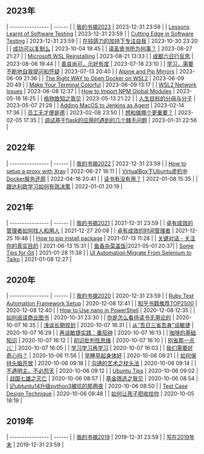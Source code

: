## 2023年

| ---------------- | ------ |
| [我的书摘2023](./posts/2023/WoDeShuZhai2023.md) | 2023-12-31 23:59 |
| [Lessons Learnt of Software Testing](./posts/2023/LessonsLearntOfSoftwareTesting.md) | 2023-12-31 23:59 |
| [Cutting Edge in Software Testing](./posts/2023/CuttingEdgeInSoftwareTesting.md) | 2023-12-31 23:59 |
| [在钝感力的加持下专注自我](./posts/2023/DunGanLi_ZhuanZhuZiWo.md) | 2023-10-30 23:20 |
| [成功可以复制么](./posts/2023/ChengGongKeYiFuZhiMe.md) | 2023-10-04 19:45 |
| [读圣贤书所为何事？](./posts/2023/DuShengXianShuSuoWeiHeShi.md) | 2023-08-27 21:27 |
| [Microsoft WSL Reinstalling](./posts/2023/MicrosoftWSLReinstalling.md) | 2023-08-21 13:33 |
| [成都六日行反思](./posts/2023/ChengDuLiuRiXingFanSi.md) | 2023-08-06 19:44 |
| [善良尚可，示好有度](./posts/2023/ShanLiangShangKeShiHaoYouDu.md) | 2023-07-18 23:10 |
| [学习，需要不断地自我提问和怀疑](./posts/2023/XueXiXuYaoBuDuanDeZiWoTiWenHeHuaiYi.md) | 2023-07-13 20:40 |
| [Alpine and Pip Mirrors](./posts/2023/AlpineAndPipMirrors.md) | 2023-06-09 21:36 |
| [The Right WAY to Open Docker on WSL2](./posts/2023/TheRightWayToOpenDockerOnWSL2.md) | 2023-06-09 20:49 |
| [Make Your Terminal Colorful](./posts/2023/MakeYourTerminalColorful.md) | 2023-06-09 13:17 |
| [WSL2 Network Issues](./posts/2023/WSL2NetworkIssues.md) | 2023-06-08 12:37 |
| [How to Import NPM Global Modules](./posts/2023/HowToImportNPMGlobalModules.md) | 2023-05-18 18:25 |
| [格物致知之我见](./posts/2023/GeWuZhiZhiZhiWoJian.md) | 2023-05-13 21:22 |
| [人生目标的分母与分子](./posts/2023/RenShengMuBiaoDeFenMuYuFenZi.md) | 2023-05-07 21:28 |
| [Adding MacOS to Jenkins as Agent](./posts/2023/AddingMacOSToJenkinsAsAgent.md) | 2023-02-14 17:36 |
| [员工无才便是德](./posts/2023/YuanGongWuCaiBianShiDe.md) | 2023-02-08 23:50 |
| [想和做哪个更重要？](./posts/2023/XiangHeZuoNaGeGengZhongYao.md) | 2023-02-05 17:35 |
| [调试基于flask的应用时遇到的几个棘手问题](./posts/2023/TiaoShiJiYuFlaskDeYingYongShiYuDaoDeJiGeJiShouWenTi.md) | 2023-01-31 22:56 |


## 2022年

| ---------------- | ------ |
| [我的书摘2022](./posts/2022/WoDeShuZhai2022.md) | 2022-12-31 23:59 |
| [How to setup a proxy with Xray](./posts/2022/HowToSetUpAProxyWithXray.md) | 2022-06-27 18:11 |
| [VirtualBox下Ubuntu虚机中Docker服务还原](./posts/2022/VirtualBoxXiaUbuntuXuJiZhongDockerFuWuHuanYuan.md) | 2022-04-16 20:41 |
| [读书有没有用？](./posts/2022/DuShuYouMeiYouYong.md) | 2022-01-08 15:35 |
| [跟达利欧学习如何有效决策](./posts/2022/GenDaLiOuXueXiRuHeYouXiaoJueCe.md) | 2022-01-01 20:19 |


## 2021年

| ---------------- | ------ |
| [我的书摘2021](./posts/2021/WoDeShuZhai2021.md) | 2021-12-31 23:59 |
| [卓有成效的管理者如何找人和用人](./posts/2021/ZhuoYouChengXiaoDeGuanLiZheRuHeZhaoRenYongRen.md) | 2021-12-27 20:08 |
| [卓有成效的时间管理者](./posts/2021/ZhuoYouChengXiaoDeGuanLiZhe.md) | 2021-12-25 19:46 |
| [How to pip install package](./posts/2021/HowToPipInstallPackage.md) | 2021-07-13 11:28 |
| [关键对话 - 关注你的真实目的](./posts/2021/GuanJianDuiHuaGuanZhuNiDeZhenShiMuDi.md) | 2021-06-13 15:31 |
| [鱼香杂菜盖饭](./posts/2021/YuXiangZaCaiGaiFan.md)|2021-05-01 20:37|
| [Some Tips for Git](./posts/2021/SomeTipsForGit.md) | 2021-01-28 11:38 |
| [UI Automation Migrate From Selenium to Taiko](./posts/2021/UIAutomationMigrateFromSeleniumToTaiko.md) | 2021-01-08 12:27 |

## 2020年

| ---------------- | ------ |
| [我的书摘2020](./posts/2020/WoDeShuZhai2020.md) | 2020-12-31 23:59 |
| [Ruby Test Automation Framework Setup](./posts/2020/RubyTestAutomationFrameworkSetup.md) | 2020-12-08 12:41 |
| [知乎书籍推荐TOP2500](./posts/2020/ZhiHuShuJiTuiJianTop2500.md) | 2020-12-08 12:40 |
| [How to Use nano in PowerShell](./posts/2020/HowToUseNanoInPowerShell.md) | 2020-12-08 12:35 |
| [如何阅读商业图书](./posts/2020/RuHeYueDuShangYeTuShu.md) | 2020-10-31 23:30 |
| [你是怎么看待读书无用论的](./posts/2020/NiShiZenMeKanDaiDuShuWuYongLunDe.md) | 2020-10-07 16:35 |
| [浅谈长期规划](./posts/2020/TanTanChangQiGuiHua.md) | 2020-10-07 16:31 |
| [从“吾日三省吾身”谈敏捷](./posts/2020/CongWuRiSanXingWuShenTanMinJie.md) | 2020-10-07 16:29 |
| [再谈敏捷实践：番茄钟](./posts/2020/ZaiTanMinJieShiJianFanQieZhong.md) | 2020-10-07 16:13 |
| [咖啡的基础知识](./posts/2020/KaFeiDeJiChuZhiShi.md) | 2020-10-07 16:12 |
| [初识批判性思维](./posts/2020/ChuShiPiPanXingSiWei.md) | 2020-10-07 16:10 |
| [别省那一点儿' ](./posts/2020/BieShengNaYiDian.md) | 2020-10-07 16:05 |
| [学习学习再学习](./posts/2020/XueXiXueXiZaiXueXi.md) | 2020-10-07 16:03 |
| [我们需要好奇心吗？](./posts/2020/WoMenXuYaoHaoQiXinMa.md) | 2020-10-06 11:56 |
| [早睡早起身体好](./posts/2020/ZaoShuiZaoQiShenTiHao.md) | 2020-10-06 09:21 |
| [如何保持头脑开放](./posts/2020/RuHeBaoChiTouNaoKaiFang.md) | 2020-10-06 09:18 |
| [沟通的艺术之枕头法](./posts/2020/GouTongDeYiShuZhiZhenTouFa.md) | 2020-10-06 09:14 |
| [不遇明主，不必怨天](./posts/2020/BuYuMingZhuBuBiYuanTian.md) | 2020-10-06 09:12 |
| [Ubuntu Tips](./posts/2020/UbuntuTips.md) | 2020-10-06 09:02 |
| [战国七雄之灭亡](./posts/2020/ZhanGuoQiXiongZhiMieWang.md) | 2020-10-06 08:57 |
| [基金筛选之我见](./posts/2020/JiJinShaiXuanZhiWoJian.md) | 2020-10-06 08:54 |
| [记ubtuntu14升级python3被坑的那两夜](./posts/2020/JiUbuntu14ShengJiPython3BeiKengDeNaLiangYe.md) | 2020-10-06 08:50 |
| [Test Case Design Technique](./posts/2020/TestCaseDesignTechnique.md) | 2020-10-06 08:48 |
| [如何让孩子把收给你](./posts/2020/RuHeRangHaiZiBaShouGeiNi.md) | 2020-10-05 18:19 |


## 2019年

| ---------------- | ------ |
| [我的书摘2019](./posts/2019/WoDeShuZhai2019.md) | 2019-12-31 23:59 |
| [写在2019年末](./posts/2019/XieZai2019NianMo.md) | 2019-12-31 23:59 |

